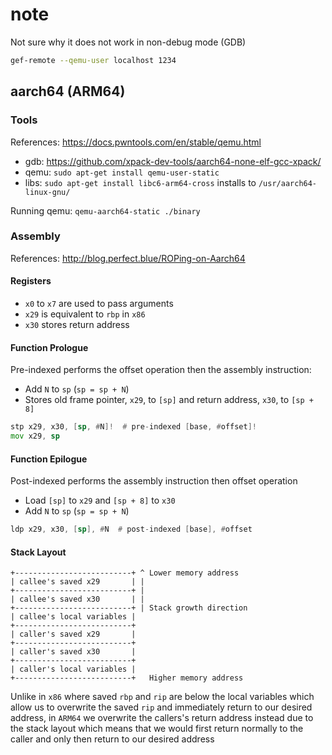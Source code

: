 # note

Not sure why it does not work in non-debug mode (GDB)

```sh
gef-remote --qemu-user localhost 1234
```

## aarch64 (ARM64)

### Tools

References: <https://docs.pwntools.com/en/stable/qemu.html>

- gdb: <https://github.com/xpack-dev-tools/aarch64-none-elf-gcc-xpack/>
- qemu: `sudo apt-get install qemu-user-static`
- libs: `sudo apt-get install libc6-arm64-cross` installs to `/usr/aarch64-linux-gnu/`

Running qemu: `qemu-aarch64-static ./binary`

### Assembly

References: <http://blog.perfect.blue/ROPing-on-Aarch64>

#### Registers

- `x0` to `x7` are used to pass arguments
- `x29` is equivalent to `rbp` in `x86`
- `x30` stores return address

#### Function Prologue

Pre-indexed performs the offset operation then the assembly instruction:

- Add `N` to `sp` (`sp = sp + N`)
- Stores old frame pointer, `x29`, to `[sp]` and return address, `x30`, to `[sp + 8]`

```asm
stp x29, x30, [sp, #N]!  # pre-indexed [base, #offset]!
mov x29, sp
```

#### Function Epilogue

Post-indexed performs the assembly instruction then offset operation

- Load `[sp]` to `x29` and `[sp + 8]` to `x30`
- Add `N` to `sp` (`sp = sp + N`)

```asm
ldp x29, x30, [sp], #N  # post-indexed [base], #offset
```

#### Stack Layout

```text
+--------------------------+ ^ Lower memory address
| callee's saved x29       | |
+--------------------------+ |
| callee's saved x30       | |
+--------------------------+ | Stack growth direction
| callee's local variables |
+--------------------------+
| caller's saved x29       |
+--------------------------+
| caller's saved x30       |
+--------------------------+
| caller's local variables |
+--------------------------+   Higher memory address
```

Unlike in `x86` where saved `rbp` and `rip` are below the local variables which allow us to overwrite the saved `rip` and immediately return to our desired address,
in `ARM64` we overwrite the callers's return address instead due to the stack layout which means that we would first return normally to the caller and only then return to our desired address
